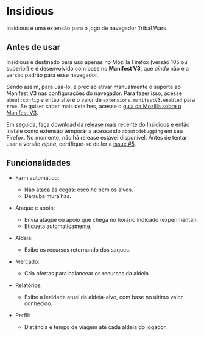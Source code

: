 # Insidious
Insidious é uma extensão para o jogo de navegador Tribal Wars.

## Antes de usar
Insidious é destinado para uso apenas no Mozilla Firefox (versão 105 ou superior) e é desenvolvido com base no **Manifest V3**, que *ainda* não é a versão padrão para esse navegador.

Sendo assim, para usá-lo, é preciso ativar manualmente o suporte ao Manifest V3 nas configurações do navegador. Para fazer isso, acesse `about:config` e então altere o valor de `extensions.manifestV3.enabled` para `true`. Se quiser saber mais detalhes, acesse o [guia da Mozilla sobre o Manifest V3](https://extensionworkshop.com/documentation/develop/manifest-v3-migration-guide/).

Em seguida, faça download da [release](https://github.com/ferreira-tb/insidious/releases) mais recente do Insidious e então instale como extensão temporária acessando `about:debugging` em seu Firefox. No momento, não há release estável disponível. Antes de tentar usar a versão *alpha*, certifique-se de ler a [issue #5](https://github.com/ferreira-tb/insidious/issues/5).

## Funcionalidades
- Farm automático:
    - Não ataca às cegas: escolhe bem os alvos.
    - Derruba muralhas.

- Ataque e apoio:
    - Envia ataque ou apoio que chega no horário indicado (experimental).
    - Etiqueta automaticamente.
    
 - Aldeia:
    - Exibe os recursos retornando dos saques.

- Mercado:
    - Cria ofertas para balancear os recursos da aldeia.

- Relatórios:
    - Exibe a lealdade atual da aldeia-alvo, com base no último valor conhecido.

- Perfil:
    - Distância e tempo de viagem até cada aldeia do jogador.
